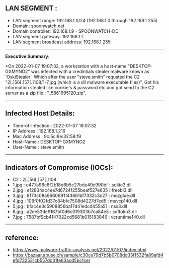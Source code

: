 
## LAN SEGMENT :

- LAN segment range:  192.168.1.0/24 (192.168.1.0 through 192.168.1.255)
- Domain:  spoonwatch.net
- Domain controller:  192.168.1.9 - SPOONWATCH-DC
- LAN segment gateway:  192.168.1.1
- LAN segment broadcast address:  192.168.1.255

-------------------

**Executive Summary:**

*On 2022-01-07 19:07:32, a workstation with a host-name "DESKTOP-GXMYNO2" was infected with a credintials stealer malware known as 'OskiStealer'. Which after the user "steve.smith" requsted the C2 "2[.]56[.]57[.]108/1-7.jpg (which is a dll malware executable files)", Got his information stealed like cookie's & password etc and got send to the C2 server as a zip file :  "_5861695120.zip".

---------------------------------------


## Infected Host Details:

- Time-of-Infection : 2022-01-07 19:07:32
- IP Address : 192.168.1.216
- Mac Address : 9c:5c:8e:32:58:f9
- Host-Name : DESKTOP-GXMYNO2
- User-Name : steve.smith


--------------------------------

## Indicators of Compromise (IOCs):

- C2 : 2[.]56[.]57[.]108
- 1.jpg : e477a96c8f2b18d6b5c27bde49c990bf : sqlite3.dll
- 2.jpg : ef2834ac4ee7d6724f255beaf527e635 : freebl3.dll
- 3.jpg : 8f73c08a9660691143661bf7332c3c27 : mozglue.dll
- 4.jpg : 109f0f02fd37c84bfc7508d4227d7ed5 : msvcp140.dll
- 5.jpg : bfac4e3c5908856ba17d41edcd455a51 : nss3.dll
- 6.jpg : a2ee53de9167bf0d6c019303b7ca84e5 : softokn3.dll
- 7.jpg : 7587bf9cb4147022cd5681b015183046 : vcruntime140.dll



-------------------

## reference:

- https://www.malware-traffic-analysis.net/2022/01/07/index.html
- https://bazaar.abuse.ch/sample/c30ce79d7b5b0708dc03f1532fa89afd4efd732531cb557dc31fe63acd5bc1ce/